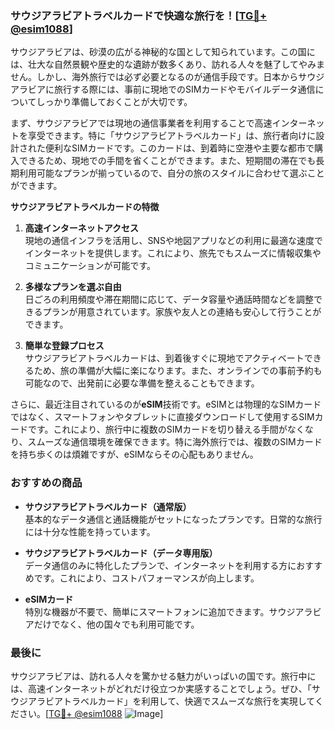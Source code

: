 ### サウジアラビアトラベルカードで快適な旅行を！[[TG💪+ @esim1088](https://t.me/s/esim1088)]

サウジアラビアは、砂漠の広がる神秘的な国として知られています。この国には、壮大な自然景観や歴史的な遺跡が数多くあり、訪れる人々を魅了してやみません。しかし、海外旅行では必ず必要となるのが通信手段です。日本からサウジアラビアに旅行する際には、事前に現地でのSIMカードやモバイルデータ通信についてしっかり準備しておくことが大切です。

まず、サウジアラビアでは現地の通信事業者を利用することで高速インターネットを享受できます。特に「サウジアラビアトラベルカード」は、旅行者向けに設計された便利なSIMカードです。このカードは、到着時に空港や主要な都市で購入できるため、現地での手間を省くことができます。また、短期間の滞在でも長期利用可能なプランが揃っているので、自分の旅のスタイルに合わせて選ぶことができます。

**サウジアラビアトラベルカードの特徴**

1. **高速インターネットアクセス**  
   現地の通信インフラを活用し、SNSや地図アプリなどの利用に最適な速度でインターネットを提供します。これにより、旅先でもスムーズに情報収集やコミュニケーションが可能です。

2. **多様なプランを選ぶ自由**  
   日ごろの利用頻度や滞在期間に応じて、データ容量や通話時間などを調整できるプランが用意されています。家族や友人との連絡も安心して行うことができます。

3. **簡単な登録プロセス**  
   サウジアラビアトラベルカードは、到着後すぐに現地でアクティベートできるため、旅の準備が大幅に楽になります。また、オンラインでの事前予約も可能なので、出発前に必要な準備を整えることもできます。

さらに、最近注目されているのが**eSIM**技術です。eSIMとは物理的なSIMカードではなく、スマートフォンやタブレットに直接ダウンロードして使用するSIMカードです。これにより、旅行中に複数のSIMカードを切り替える手間がなくなり、スムーズな通信環境を確保できます。特に海外旅行では、複数のSIMカードを持ち歩くのは煩雑ですが、eSIMならその心配もありません。

### おすすめの商品

- **サウジアラビアトラベルカード（通常版）**  
  基本的なデータ通信と通話機能がセットになったプランです。日常的な旅行には十分な性能を持っています。

- **サウジアラビアトラベルカード（データ専用版）**  
  データ通信のみに特化したプランで、インターネットを利用する方におすすめです。これにより、コストパフォーマンスが向上します。

- **eSIMカード**  
  特別な機器が不要で、簡単にスマートフォンに追加できます。サウジアラビアだけでなく、他の国々でも利用可能です。

### 最後に

サウジアラビアは、訪れる人々を驚かせる魅力がいっぱいの国です。旅行中には、高速インターネットがどれだけ役立つか実感することでしょう。ぜひ、「サウジアラビアトラベルカード」を利用して、快適でスムーズな旅行を実現してください。[[TG💪+ @esim1088](https://t.me/s/esim1088) ![Image](https://i.postimg.cc/Y0z9fWf4/image.png)]